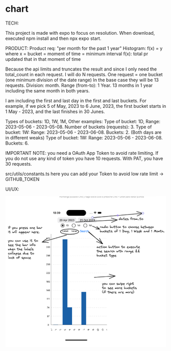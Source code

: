 # chart

TECH:

This project is made with expo to focus on resolution.
When download, executed npm install and then npx expo start.

PRODUCT:
Product req: "per month for the past 1 year"
Histogram:
f(x) = y
where x = bucket = moment of time = minimum interval
f(x): total pr updated that in that moment of time

Because the api limits and truncates the result and since I only need the total_count in each request.
I will do N requests. One request = one bucket (one minimum division of the date range)
In the base case they will be 13 requests. Division: month. Range (from-to): 1 Year. 13 months in 1 year including the same month in both years.

I am including the first and last day in the first and last buckets. For example, if we pick 5 of May, 2023 to 6 June, 2023, the first bucket
starts in 1 May - 2023, and the last finishes in 30 Junes.

Types of buckets: 1D, 1W, 1M,
Other examples:
Type of bucket: 1D, Range: 2023-05-06 - 2023-05-08. Number of buckets (requests): 3.
Type of bucket: 1W: Range: 2023-05-06 - 2023-06-08. Buckets: 2. (Both days are in different weaks)
Type of bucket: 1W: Range: 2023-05-06 - 2023-06-08. Buckets: 6.

IMPORTANT NOTE: you need a OAuth App Token to avoid rate limiting. If you do not use any kind of token you have 10 requests. With PAT, you have 30 requests.

src/utils/constants.ts here you can add your Token to avoid low rate limit -> GITHUB_TOKEN

UI/UX:

![](docs/parts.png)
